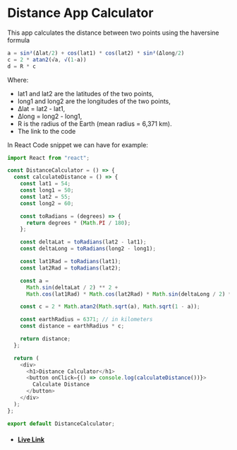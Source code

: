 # Distance App Calculator

This app calculates the distance between two points using the haversine formula

```js
a = sin²(Δlat/2) + cos(lat1) * cos(lat2) * sin²(Δlong/2)
c = 2 * atan2(√a, √(1-a))
d = R * c
```

Where:

- lat1 and lat2 are the latitudes of the two points,
- long1 and long2 are the longitudes of the two points,
- Δlat = lat2 - lat1,
- Δlong = long2 - long1,
- R is the radius of the Earth (mean radius = 6,371 km).
- The link to the code

In React Code snippet we can have for example:

```js
import React from "react";

const DistanceCalculator = () => {
  const calculateDistance = () => {
    const lat1 = 54;
    const long1 = 50;
    const lat2 = 55;
    const long2 = 60;

    const toRadians = (degrees) => {
      return degrees * (Math.PI / 180);
    };

    const deltaLat = toRadians(lat2 - lat1);
    const deltaLong = toRadians(long2 - long1);

    const lat1Rad = toRadians(lat1);
    const lat2Rad = toRadians(lat2);

    const a =
      Math.sin(deltaLat / 2) ** 2 +
      Math.cos(lat1Rad) * Math.cos(lat2Rad) * Math.sin(deltaLong / 2) ** 2;

    const c = 2 * Math.atan2(Math.sqrt(a), Math.sqrt(1 - a));

    const earthRadius = 6371; // in kilometers
    const distance = earthRadius * c;

    return distance;
  };

  return (
    <div>
      <h1>Distance Calculator</h1>
      <button onClick={() => console.log(calculateDistance())}>
        Calculate Distance
      </button>
    </div>
  );
};

export default DistanceCalculator;
```

- #### [Live Link](https://distance-app-calculator.vercel.app)
